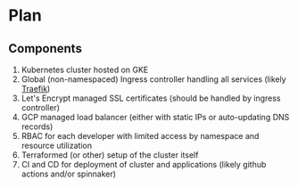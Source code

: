 # Plan

## Components

1. Kubernetes cluster hosted on GKE
2. Global (non-namespaced) Ingress controller handling all services (likely [Traefik](https://docs.traefik.io/))
3. Let's Encrypt managed SSL certificates (should be handled by ingress controller)
4. GCP managed load balancer (either with static IPs or auto-updating DNS records)
5. RBAC for each developer with limited access by namespace and resource utilization
6. Terraformed (or other) setup of the cluster itself
7. CI and CD for deployment of cluster and applications (likely github actions and/or spinnaker)
